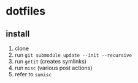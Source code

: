 # dotfiles

## install

1. clone
2. run `git submodule update --init --recursive`
3. run `getit` (creates symlinks)
4. run `misc` (various post actions)
5. refer to `sumisc` 
